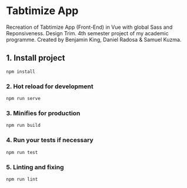 # Tabtimize App


Recreation of Tabtimize App (Front-End) in Vue with global Sass and Reponsiveness. Design Trim. 4th semester project of my academic programme.
Created by Benjamin King, Daniel Radosa & Samuel Kuzma.

## 1. Install project
```
npm install
```

### 2. Hot reload for development
```
npm run serve
```

### 3. Minifies for production
```
npm run build
```

### 4. Run your tests if necessary
```
npm run test
```

### 5. Linting and fixing
```
npm run lint
```


